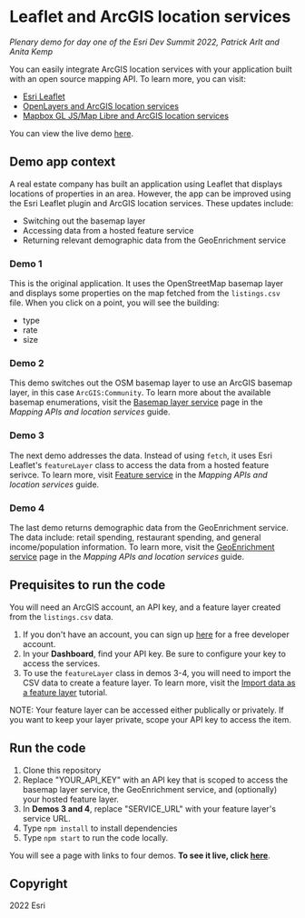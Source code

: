# Leaflet and ArcGIS location services
_Plenary demo for day one of the Esri Dev Summit 2022, Patrick Arlt and Anita Kemp_ 

You can easily integrate ArcGIS location services with your application built with an open source mapping API. To learn more, you can visit: 
  - [Esri Leaflet](https://developers.arcgis.com/esri-leaflet/) 
  - [OpenLayers and ArcGIS location services](https://developers.arcgis.com/openlayers/)
  - [Mapbox GL JS/Map Libre and ArcGIS location services](https://developers.arcgis.com/mapbox-gl-js/) 

You can view the live demo [here](http://os-dev-summit-2022.surge.sh/). 

## Demo app context 

A real estate company has built an application using Leaflet that displays locations of properties in an area. However, the app can be improved using the Esri Leaflet plugin and ArcGIS location services. These updates include: 

  * Switching out the basemap layer 
  * Accessing data from a hosted feature service
  * Returning relevant demographic data from the GeoEnrichment service

### Demo 1 

This is the original application. It uses the OpenStreetMap basemap layer and displays some properties on the map fetched from the `listings.csv` file. When you click on a point, you will see the building:

  * type
  * rate
  * size

### Demo 2

This demo switches out the OSM basemap layer to use an ArcGIS basemap layer, in this case `ArcGIS:Community`. To learn more about the available basemap enumerations, visit the [Basemap layer service](https://developers.arcgis.com/documentation/mapping-apis-and-services/maps/services/basemap-layer-service/#basemapstyle) page in the _Mapping APIs and location services_ guide. 

### Demo 3

The next demo addresses the data. Instead of using `fetch`, it uses Esri Leaflet's `featureLayer` class to access the data from a hosted feature serivce. To learn more, visit [Feature service](https://developers.arcgis.com/documentation/mapping-apis-and-services/data-hosting/services/feature-service/) in the _Mapping APIs and location services_ guide. 

### Demo 4

The last demo returns demographic data from the GeoEnrichment service. The data include: retail spending, restaurant spending, and general income/population information. To learn more, visit the [GeoEnrichment service](https://developers.arcgis.com/documentation/mapping-apis-and-services/demographics/services/geoenrichment-service/) page in the _Mapping APIs and location services_ guide. 

## Prequisites to run the code

You will need an ArcGIS account, an API key, and a feature layer created from the `listings.csv` data. 

1. If you don't have an account, you can sign up [here](https://developers.arcgis.com/sign-up/) for a free developer account. 
2. In your **Dashboard**, find your API key. Be sure to configure your key to access the services. 
3. To use the `featureLayer` class in demos 3-4, you will need to import the CSV data to create a feature layer. To learn more, visit the [Import data as a feature layer](https://developers.arcgis.com/documentation/mapping-apis-and-services/data-hosting/tutorials/tools/import-data-as-a-feature-layer/) tutorial. 

NOTE: Your feature layer can be accessed either publically or privately. If you want to keep your layer private, scope your API key to access the item. 

## Run the code

1. Clone this repository 
2. Replace "YOUR_API_KEY" with an API key that is scoped to access the basemap layer service, the GeoEnrichment service, and (optionally) your hosted feature layer. 
3. In **Demos 3 and 4**, replace "SERVICE_URL" with your feature layer's service URL. 
4. Type `npm install` to install dependencies 
5. Type `npm start` to run the code locally. 

You will see a page with links to four demos. **To see it live, click [here](http://os-dev-summit-2022.surge.sh/)**. 

## Copyright 
2022 Esri 
